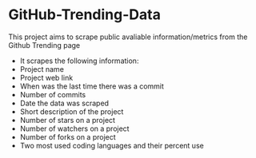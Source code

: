 # GitHub-Trending-Data
This project aims to scrape public avaliable information/metrics from the Github Trending page

- It scrapes the following information: 
- Project name 
- Project web link 
- When was the last time there was a commit 
- Number of commits 
- Date the data was scraped 
- Short description of the project 
- Number of stars on a project 
- Number of watchers on a project 
- Number of forks on a project 
- Two most used coding languages and their percent use

